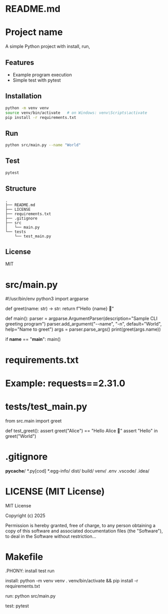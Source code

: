 # README.md
# Project name

A simple Python project with install, run, 

## Features
- Example program execution
- Simple test with pytest

## Installation
```bash
python -m venv venv
source venv/bin/activate   # on Windows: venv\Scripts\activate
pip install -r requirements.txt
```

## Run
```bash
python src/main.py --name "World"
```

## Test
```bash
pytest
```

## Structure
```
.
├── README.md
├── LICENSE
├── requirements.txt
├── .gitignore
├── src
│   └── main.py
└── tests
    └── test_main.py
```

## License
MIT


# src/main.py
#!/usr/bin/env python3
import argparse

def greet(name: str) -> str:
    return f"Hello {name} 👋"

def main():
    parser = argparse.ArgumentParser(description="Sample CLI greeting program")
    parser.add_argument("--name", "-n", default="World", help="Name to greet")
    args = parser.parse_args()
    print(greet(args.name))

if __name__ == "__main__":
    main()


# requirements.txt
# Example: requests==2.31.0


# tests/test_main.py
from src.main import greet

def test_greet():
    assert greet("Alice") == "Hello Alice 👋"
    assert "Hello" in greet("World")


# .gitignore
__pycache__/
*.py[cod]
*.egg-info/
dist/
build/
venv/
.env
.vscode/
.idea/


# LICENSE (MIT License)
MIT License

Copyright (c) 2025

Permission is hereby granted, free of charge, to any person obtaining a copy 
of this software and associated documentation files (the "Software"), to deal
in the Software without restriction...


# Makefile
.PHONY: install test run

install:
	python -m venv venv
	. venv/bin/activate && pip install -r requirements.txt

run:
	python src/main.py

test:
	pytest
